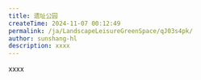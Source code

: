 ```yaml
---
title: 遗址公园
createTime: 2024-11-07 00:12:49
permalink: /ja/LandscapeLeisureGreenSpace/qJ03s4pk/
author: sunshang-hl
description: xxxx
---
```


xxxx